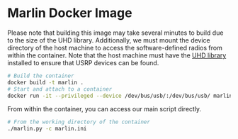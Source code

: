 # Marlin Docker Image

Please note that building this image may take several minutes to build due to the size of the UHD library. Additionally, we must mount the device directory of the host machine to access the software-defined radios from within the container. Note that the host machine must have the [UHD library](https://files.ettus.com/manual/page_install.html) installed to ensure that USRP devices can be found.

```bash
# Build the container
docker build -t marlin .
# Start and attach to a container
docker run -it --privileged --device /dev/bus/usb/:/dev/bus/usb/ marlin
```

From within the container, you can access our main script directly.

```bash
# From the working directory of the container
./marlin.py -c marlin.ini
```
